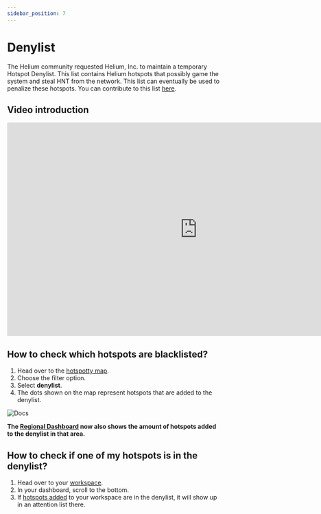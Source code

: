 ```yaml
---
sidebar_position: 7
---
```


# Denylist

The Helium community requested Helium, Inc. to maintain a temporary Hotspot Denylist. This list contains Helium hotspots that possibly game the system and steal HNT from the network. This list can eventually be used to penalize these hotspots. You can contribute to this list [here](https://github.com/helium/denylist).

## Video introduction

<div class="videoWrapper">
    <iframe width="885" height="498" src="https://www.youtube.com/embed/4VkaltlEUww" title="YouTube video player" frameborder="0" allow="accelerometer; autoplay; clipboard-write; encrypted-media; gyroscope; picture-in-picture" allowfullscreen></iframe>
</div>

## How to check which hotspots are blacklisted?

1. Head over to the [hotspotty map](https://app.hotspotty.net/hotspots).
2. Choose the filter option.
3. Select **denylist**.
4. The dots shown on the map represent hotspots that are added to the denylist.

![Docs](/img/advanced/denylist-1.png)

**The [Regional Dashboard](../getting-started/understand-your-area-and-account-verification#regional-dashboard) now also shows the amount of hotspots added to the denylist in that area.**

## How to check if one of my hotspots is in the denylist?

1. Head over to your [workspace](https://app.hotspotty.net/workspace/dashboard).
2. In your dashboard, scroll to the bottom.
3. If [hotspots added](../workspace/manage-hotspots) to your workspace are in the denylist, it will show up in an attention list there.
